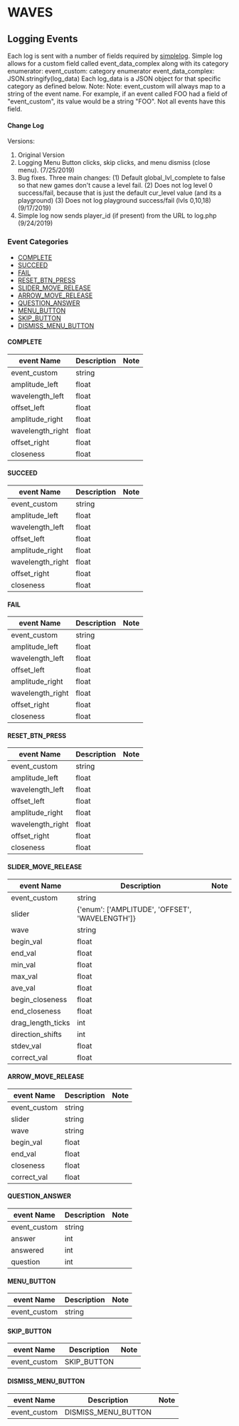 # WAVES
## Logging Events
Each log is sent with a number of fields required by [simplelog](https://github.com/fielddaylab/simplelog). Simple log allows for a custom field called event_data_complex along with its category enumerator:
  event_custom: category enumerator
  event_data_complex: JSON.stringify(log_data)
Each log_data is a JSON object for that specific category as defined below.
Note: Note: event_custom will always map to a string of the event name. For example, if an event called FOO had a field of "event_custom", its value would be a string "FOO". Not all events have this field.

#### Change Log
Versions:
1. Original Version
2. Logging Menu Button clicks, skip clicks, and menu dismiss (close menu). (7/25/2019)
3. Bug fixes. Three main changes: (1) Default global_lvl_complete to false so that new games don't cause a level fail.
(2) Does not log level 0 success/fail, because that is just the default cur_level value (and its a playground)
(3) Does not log playground success/fail (lvls 0,10,18) (9/17/2019)
4. Simple log now sends player_id (if present) from the URL to log.php (9/24/2019)

### Event Categories
- [COMPLETE](#COMPLETE)
- [SUCCEED](#SUCCEED)
- [FAIL](#FAIL)
- [RESET_BTN_PRESS](#RESET_BTN_PRESS)
- [SLIDER_MOVE_RELEASE](#SLIDER_MOVE_RELEASE)
- [ARROW_MOVE_RELEASE](#ARROW_MOVE_RELEASE)
- [QUESTION_ANSWER](#QUESTION_ANSWER)
- [MENU_BUTTON](#MENU_BUTTON)
- [SKIP_BUTTON](#SKIP_BUTTON)
- [DISMISS_MENU_BUTTON](#DISMISS_MENU_BUTTON)

<a name="COMPLETE"/>

#### COMPLETE
| event Name | Description | Note |
| --- | --- | --- |
|event_custom |string | |
|amplitude_left |float | |
|wavelength_left |float | |
|offset_left |float | |
|amplitude_right |float | |
|wavelength_right |float | |
|offset_right |float | |
|closeness |float | |




<a name="SUCCEED"/>

#### SUCCEED
| event Name | Description | Note |
| --- | --- | --- |
|event_custom |string | |
|amplitude_left |float | |
|wavelength_left |float | |
|offset_left |float | |
|amplitude_right |float | |
|wavelength_right |float | |
|offset_right |float | |
|closeness |float | |




<a name="FAIL"/>

#### FAIL
| event Name | Description | Note |
| --- | --- | --- |
|event_custom |string | |
|amplitude_left |float | |
|wavelength_left |float | |
|offset_left |float | |
|amplitude_right |float | |
|wavelength_right |float | |
|offset_right |float | |
|closeness |float | |




<a name="RESET_BTN_PRESS"/>

#### RESET_BTN_PRESS
| event Name | Description | Note |
| --- | --- | --- |
|event_custom |string | |
|amplitude_left |float | |
|wavelength_left |float | |
|offset_left |float | |
|amplitude_right |float | |
|wavelength_right |float | |
|offset_right |float | |
|closeness |float | |




<a name="SLIDER_MOVE_RELEASE"/>

#### SLIDER_MOVE_RELEASE
| event Name | Description | Note |
| --- | --- | --- |
|event_custom |string | |
|slider |{'enum': ['AMPLITUDE', 'OFFSET', 'WAVELENGTH']} | |
|wave |string | |
|begin_val |float | |
|end_val |float | |
|min_val |float | |
|max_val |float | |
|ave_val |float | |
|begin_closeness |float | |
|end_closeness |float | |
|drag_length_ticks |int | |
|direction_shifts |int | |
|stdev_val |float | |
|correct_val |float | |




<a name="ARROW_MOVE_RELEASE"/>

#### ARROW_MOVE_RELEASE
| event Name | Description | Note |
| --- | --- | --- |
|event_custom |string | |
|slider |string | |
|wave |string | |
|begin_val |float | |
|end_val |float | |
|closeness |float | |
|correct_val |float | |




<a name="QUESTION_ANSWER"/>

#### QUESTION_ANSWER
| event Name | Description | Note |
| --- | --- | --- |
|event_custom |string | |
|answer |int | |
|answered |int | |
|question |int | |




<a name="MENU_BUTTON"/>

#### MENU_BUTTON
| event Name | Description | Note |
| --- | --- | --- |
|event_custom |string | |




<a name="SKIP_BUTTON"/>

#### SKIP_BUTTON
| event Name | Description | Note |
| --- | --- | --- |
|event_custom |SKIP_BUTTON | |




<a name="DISMISS_MENU_BUTTON"/>

#### DISMISS_MENU_BUTTON
| event Name | Description | Note |
| --- | --- | --- |
|event_custom |DISMISS_MENU_BUTTON | |



